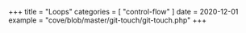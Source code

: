 +++
title = "Loops"
categories = [ "control-flow" ]
date = 2020-12-01
example = "cove/blob/master/git-touch/git-touch.php"
+++
